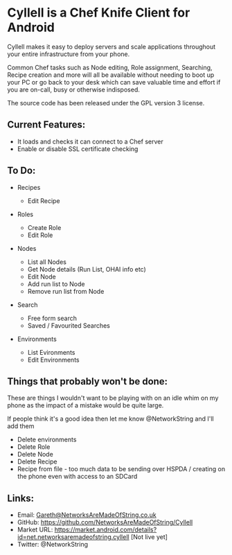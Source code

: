 Cyllell is a Chef Knife Client for Android
======
Cyllell makes it easy to deploy servers and scale applications throughout your entire infrastructure from your phone. 

Common Chef tasks such as Node editing, Role assignment, Searching, Recipe creation and more will all be available without 
needing to boot up your PC or go back to your desk which can save valuable time and effort if you are on-call, busy or
otherwise indisposed.

The source code has been released under the GPL version 3 license.

Current Features:
--------
* It loads and checks it can connect to a Chef server
* Enable or disable SSL certificate checking

To Do:
--------
* Recipes
	* Edit Recipe
	
* Roles
	* Create Role
	* Edit Role

* Nodes
	* List all Nodes
	* Get Node details (Run List, OHAI info etc)
	* Edit Node
	* Add run list to Node
	* Remove run list from Node

* Search
	* Free form search
	* Saved / Favourited Searches
	
* Environments
	* List Evironments
	* Edit Environments

Things that probably won't be done:
--------
These are things I wouldn't want to be playing with on an idle whim on my phone as the impact of a mistake would be quite large.

If people think it's a good idea then let me know @NetworkString and I'll add them
* Delete environments
* Delete Role
* Delete Node
* Delete Recipe
* Recipe from file - too much data to be sending over HSPDA / creating on the phone even with access to an SDCard

Links:
--------
* Email: Gareth@NetworksAreMadeOfString.co.uk
* GitHub: https://github.com/NetworksAreMadeOfString/Cyllell
* Market URL: https://market.android.com/details?id=net.networksaremadeofstring.cyllell [Not live yet]
* Twitter: @NetworkString